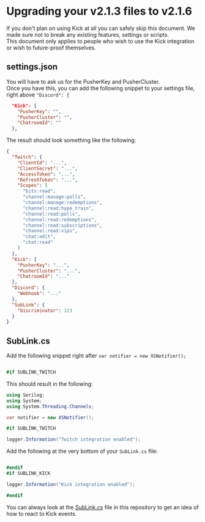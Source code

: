 # Upgrading your v2.1.3 files to v2.1.6

If you don't plan on using Kick at all you can safely skip this document. We made sure not to break any existing features, settings or scripts.  
This document only applies to people who wish to use the Kick integration or wish to future-proof themselves.

## settings.json

You will have to ask us for the PusherKey and PusherCluster.  
Once you have this, you can add the following snippet to your settings file, right above `"Discord": {`

```json
  "Kick": {
    "PusherKey": "",
    "PusherCluster": "",
    "ChatroomId": ""
  },
```

The result should look something like the following:

```json
{
  "Twitch": {
    "ClientId": "...",
    "ClientSecret": "...",
    "AccessToken": "...",
    "RefreshToken": "...",
    "Scopes": [
      "bits:read",
      "channel:manage:polls",
      "channel:manage:redemptions",
      "channel:read:hype_train",
      "channel:read:polls",
      "channel:read:redemptions",
      "channel:read:subscriptions",
      "channel:read:vips",
      "chat:edit",
      "chat:read"
    ]
  },
  "Kick": {
    "PusherKey": "...",
    "PusherCluster": "...",
    "ChatroomId": "..."
  },
  "Discord": {
    "Webhook": "..."
  },
  "SubLink": {
    "Discriminator": 123
  }
}
```

## SubLink.cs

Add the following snippet right after `var notifier = new XSNotifier();`

```csharp

#if SUBLINK_TWITCH
```

This should result in the following:

```csharp
using Serilog;
using System;
using System.Threading.Channels;

var notifier = new XSNotifier();

#if SUBLINK_TWITCH

logger.Information("Twitch integration enabled");
```

Add the following at the very bottom of your `SubLink.cs` file:

```csharp

#endif
#if SUBLINK_KICK

logger.Information("Kick integration enabled");

#endif
```

You can always look at the [SubLink.cs](https://github.com/yewnyx/SubLink/blob/858ecd1dad79167f7cbcdbf3c3b954304366b33b/SubLinkCommon/SubLink.cs#L118) file in this repository to get an idea of how to react to Kick events.
